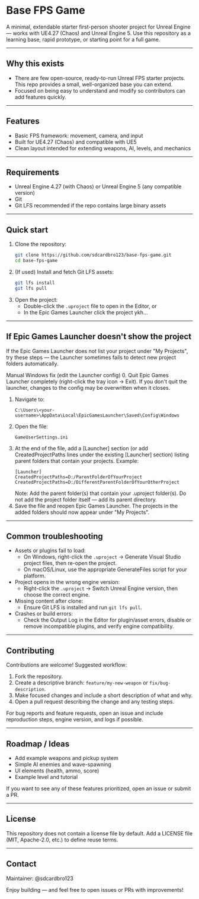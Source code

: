 # Base FPS Game

A minimal, extendable starter first-person shooter project for Unreal Engine — works with UE4.27 (Chaos) and Unreal Engine 5. Use this repository as a learning base, rapid prototype, or starting point for a full game.

---

## Why this exists
- There are few open-source, ready-to-run Unreal FPS starter projects. This repo provides a small, well-organized base you can extend.
- Focused on being easy to understand and modify so contributors can add features quickly.

---

## Features
- Basic FPS framework: movement, camera, and input
- Built for UE4.27 (Chaos) and compatible with UE5
- Clean layout intended for extending weapons, AI, levels, and mechanics

---

## Requirements
- Unreal Engine 4.27 (with Chaos) or Unreal Engine 5 (any compatible version)
- Git
- Git LFS recommended if the repo contains large binary assets

---

## Quick start
1. Clone the repository:
   ```bash
   git clone https://github.com/sdcardbro123/base-fps-game.git
   cd base-fps-game
   ```
2. (If used) Install and fetch Git LFS assets:
   ```bash
   git lfs install
   git lfs pull
   ```
3. Open the project:
   - Double-click the `.uproject` file to open in the Editor, or
   - In the Epic Games Launcher click the project ykh...

---

## If Epic Games Launcher doesn't show the project
If the Epic Games Launcher does not list your project under "My Projects", try these steps — the Launcher sometimes fails to detect new project folders automatically.


Manual Windows fix (edit the Launcher config)
0. Quit Epic Games Launcher completely (right-click the tray icon → Exit). If you don't quit the launcher, changes to the config may be overwritten when it closes.
1. Navigate to:
   ```
   C:\Users\<your-username>\AppData\Local\EpicGamesLauncher\Saved\Config\Windows
   ```
2. Open the file:
   ```
   GameUserSettings.ini
   ```
3. At the end of the file, add a [Launcher] section (or add CreatedProjectPaths lines under the existing [Launcher] section) listing parent folders that contain your projects. Example:
   ```
   [Launcher]
   CreatedProjectPaths=D:/ParentFolderOfYourProject
   CreatedProjectPaths=D:/DifferentParentFolderOfYourOtherProject
   ```
   Note: Add the parent folder(s) that contain your .uproject folder(s). Do not add the project folder itself — add its parent directory.
4. Save the file and reopen Epic Games Launcher. The projects in the added folders should now appear under "My Projects".

---

## Common troubleshooting
- Assets or plugins fail to load:
  - On Windows, right-click the `.uproject` → Generate Visual Studio project files, then re-open the project.
  - On macOS/Linux, use the appropriate GenerateFiles script for your platform.
- Project opens in the wrong engine version:
  - Right-click the `.uproject` → Switch Unreal Engine version, then choose the correct engine.
- Missing content after clone:
  - Ensure Git LFS is installed and run `git lfs pull`.
- Crashes or build errors:
  - Check the Output Log in the Editor for plugin/asset errors, disable or remove incompatible plugins, and verify engine compatibility.

---

## Contributing
Contributions are welcome! Suggested workflow:
1. Fork the repository.
2. Create a descriptive branch: `feature/my-new-weapon` or `fix/bug-description`.
3. Make focused changes and include a short description of what and why.
4. Open a pull request describing the change and any testing steps.

For bug reports and feature requests, open an issue and include reproduction steps, engine version, and logs if possible.

---

## Roadmap / Ideas
- Add example weapons and pickup system
- Simple AI enemies and wave-spawning
- UI elements (health, ammo, score)
- Example level and tutorial

If you want to see any of these features prioritized, open an issue or submit a PR.

---

## License
This repository does not contain a license file by default. Add a LICENSE file (MIT, Apache-2.0, etc.) to define reuse terms.

---

## Contact
Maintainer: @sdcardbro123

Enjoy building — and feel free to open issues or PRs with improvements!